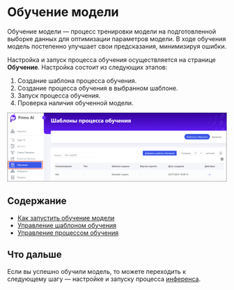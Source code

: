 # Обучение модели

Обучение модели — процесс тренировки модели на подготовленной выборке данных для оптимизации параметров модели. В ходе обучения модель постепенно улучшает свои предсказания, минимизируя ошибки. 

Настройка и запуск процесса обучения осуществляется на странице **Обучение**. Настройка состоит из следующих этапов:
1. Создание шаблона процесса обучения.
2. Создание процесса обучения в выбранном шаблоне.
3. Запуск процесса обучения.
4. Проверка наличия обученной модели.

![](<../../../../.gitbook/assets1/primo-ai//user-guide/training-model-page.png>)

## Содержание

* [Как запустить обучение модели](https://docs.primo-rpa.ru/primo-rpa/primo-rpa-ai-server/user/training/run-trainig-process)
* [Управление шаблоном обучения](https://docs.primo-rpa.ru/primo-rpa/primo-rpa-ai-server/user/training/operations-with-training-templates)
* [Управление процессом обучения](https://docs.primo-rpa.ru/primo-rpa/primo-rpa-ai-server/user/training/operations-with-process)

## Что дальше

Если вы успешно обучили модель, то можете переходить к следующему шагу — настройке и запуску процесса [инференса](https://docs.primo-rpa.ru/primo-rpa/primo-rpa-ai-server/user/inference). 
